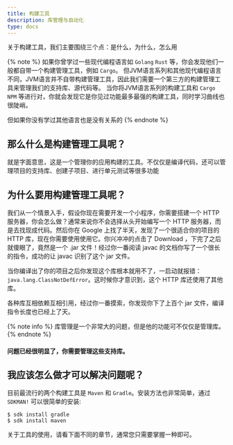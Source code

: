 ```yaml
---
title: 构建工具
description: 库管理与自动化
type: docs
---
```


关于构建工具，我们主要围绕三个点：是什么，为什么，怎么用

{% note %}
如果你曾学过一些现代编程语言如 `Golang` `Rust` 等，你会发现他们一般都自带一个构建管理工具，例如 `Cargo`。
但JVM语言系列和其他现代编程语言不同，JVM语言并不自带构建管理工具，因此我们需要一个第三方的构建管理工具来管理我们的支持库、源代码等。
当你将JVM语言系列的构建工具和 `Cargo` `NPM` 等进行对，你就会发现它是你见过功能最多最强的构建工具，同时学习曲线也很陡峭。

但如果你没有学过其他语言也是没有关系的
{% endnote %}

那么什么是构建管理工具呢？
---

就是字面意思，这是一个管理你的应用构建的工具。不仅仅是编译代码，还可以管理项目的支持库、创建子项目、进行单元测试等很多功能


为什么要用构建管理工具呢？
---
我们从一个情景入手，假设你现在需要开发一个小程序，你需要搭建一个 HTTP 服务器，你会怎么做？通常来说你不会选择从头开始编写一个 HTTP 服务器，而是去找现成代码。然后你在 Google 上找了半天，发现了一个很适合你的项目的 HTTP 库，现在你需要使用使用它。你兴冲冲的点击了 Download ，下完了之后就傻眼了，竟然是一个 .jar 文件！经过你一番阅读 javac 的文档你写了一个很长的指令，成功的让 javac 识别了这个 jar 文件。

当你编译出了你的项目之后你发现这个库根本就用不了，一启动就报错：`java.lang.ClassNotDefError`。这时候你才意识到，这个 HTTP 库还使用了其他库。

各种库互相依赖互相引用，经过你一番摸索，你发现你下了上百个 jar 文件，编译指令长度也已经上了天。

{% note info %}
库管理是一个非常大的问题，但是他的功能可不仅仅是管理库。
{% endnote %}

#### 问题已经很明显了，你需要管理这些支持库。

我应该怎么做才可以解决问题呢？
---

目前最流行的两个构建工具是 `Maven` 和 `Gradle`。安装方法也非常简单，通过 `SDKMAN!` 可以很简单的安装:

```
$ sdk install gradle
$ sdk install maven
```

关于工具的使用，请看下面不同的章节，通常您只需要掌握一种即可。